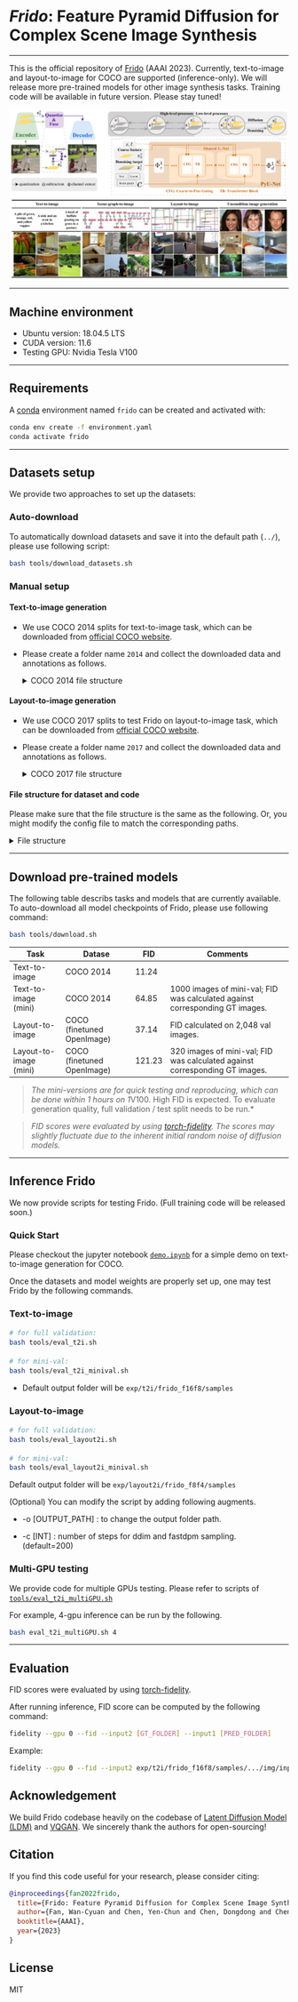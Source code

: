 # *Frido*: Feature Pyramid Diffusion for Complex Scene Image Synthesis

---
This is the official repository of [Frido](https://arxiv.org/abs/2208.13753) (AAAI 2023). Currently, text-to-image and layout-to-image for COCO are supported (inference-only). We will release more pre-trained models for other image synthesis tasks. Training code will be available in future version. Please stay tuned!

![Frido](./figures/model.png)
![demo](./figures/demo.png)

---
## Machine environment
- Ubuntu version: 18.04.5 LTS
- CUDA version: 11.6
- Testing GPU: Nvidia Tesla V100
---

## Requirements
A [conda](https://conda.io/) environment named `frido` can be created and activated with:

```bash
conda env create -f environment.yaml
conda activate frido
```
---

## Datasets setup
We provide two approaches to set up the datasets:
### Auto-download
To automatically download datasets and save it into the default path (`../`), please use following script:
```bash
bash tools/download_datasets.sh
```
### Manual setup

#### Text-to-image generation
- We use COCO 2014 splits for text-to-image task, which can be downloaded from [official COCO website](https://cocodataset.org/#download).
- Please create a folder name `2014` and collect the downloaded data and annotations as follows.

   <details><summary>COCO 2014 file structure</summary>

   ```
   >2014
   ├── annotations
   │   └── captions_val2014.json
   │   └── ...
   └── val2014
      └── COCO_val2014_000000000073.jpg
      └── ... 
   ```

   </details>


#### Layout-to-image generation
- We use COCO 2017 splits to test Frido on layout-to-image task, which can be downloaded from [official COCO website](https://cocodataset.org/#download).
- Please create a folder name `2017` and collect the downloaded data and annotations as follows.

   <details><summary>COCO 2017 file structure</summary>

   ```
   >2017
   ├── annotations
   │   └── captions_val2017.json
   │   └── ...
   └── val2017
      └── 000000000872.jpg
      └── ... 
   ```

   </details>


#### File structure for dataset and code
Please make sure that the file structure is the same as the following. Or, you might modify the config file to match the corresponding paths.

   <details><summary>File structure</summary>

   ```
   >datasets
   ├── coco
   │   └── 2014
   │        └── annotations
   │        └── val2014
   │        └── ...
   │   └── 2017
   │        └── annotations
   │        └── val2017
   │        └── ...
   >Frido
   └── configs
   │   └── t2i
   │   └── ... 
   └── exp
   │   └── t2i
   │        └── frido_f16f8
   │             └── checkpoints
   │                  └── model.ckpt
   │   └── layout2i
   │   └── ...
   └── frido
   └── scripts
   └── tools
   └── ...
   ```

   </details>

---

## Download pre-trained models
The following table describs tasks and models that are currently available. 
To auto-download all model checkpoints of Frido, please use following command:
```bash
bash tools/download.sh
```

| Task                   | Datase                     | FID    | Comments
| ---------------------- | -------------------------- | ------ | -------------
| Text-to-image          | COCO 2014                  | 11.24  | 
| Text-to-image (mini)   | COCO 2014                  | 64.85  | 1000 images of mini-val; FID was calculated against corresponding GT images.
| Layout-to-image        | COCO (finetuned OpenImage) | 37.14  | FID calculated on 2,048 val images.
| Layout-to-image (mini) | COCO (finetuned OpenImage) | 121.23 | 320 images of mini-val; FID was calculated against corresponding GT images.

> *The mini-versions are for quick testing and reproducing, which can be done within 1 hours on 1*V100. High FID is expected. To evaluate generation quality, full validation / test split needs to be run.*

> *FID scores were evaluated by using [torch-fidelity](https://github.com/toshas/torch-fidelity). The scores may slightly fluctuate due to the inherent initial random noise of diffusion models.*

---

## Inference Frido
We now provide scripts for testing Frido. (Full training code will be released soon.)

### Quick Start
Please checkout the jupyter notebook [`demo.ipynb`](https://github.com/davidhalladay/Frido/blob/main/demo.ipynb) for a simple demo on text-to-image generation for COCO.


Once the datasets and model weights are properly set up, one may test Frido by the following commands.
### Text-to-image 
```bash
# for full validation:
bash tools/eval_t2i.sh

# for mini-val:
bash tools/eval_t2i_minival.sh

```
 - Default output folder will be `exp/t2i/frido_f16f8/samples`
### Layout-to-image

```bash
# for full validation:
bash tools/eval_layout2i.sh

# for mini-val:
bash tools/eval_layout2i_minival.sh
```
Default output folder will be `exp/layout2i/frido_f8f4/samples`

(Optional) You can modify the script by adding following augments. 

- -o [OUTPUT_PATH]  :  to change the output folder path.

- -c [INT]  :  number of steps for ddim and fastdpm sampling. (default=200)

### Multi-GPU testing

We provide code for multiple GPUs testing. Please refer to scripts of [`tools/eval_t2i_multiGPU.sh`](https://github.com/davidhalladay/Frido/blob/main/tools/eval_t2i_multiGPU.sh)

For example, 4-gpu inference can be run by the following.

```bash
bash eval_t2i_multiGPU.sh 4
```

---

## Evaluation
FID scores were evaluated by using [torch-fidelity](https://github.com/toshas/torch-fidelity).

After running inference, FID score can be computed by the following command:
```bash
fidelity --gpu 0 --fid --input2 [GT_FOLDER] --input1 [PRED_FOLDER]
```
Example:
```bash
fidelity --gpu 0 --fid --input2 exp/t2i/frido_f16f8/samples/.../img/inputs --input1 exp/t2i/frido_f16f8/samples/.../img/sample
```

## Acknowledgement
We build Frido codebase heavily on the codebase of [Latent Diffusion Model (LDM)](https://github.com/CompVis/latent-diffusion) and [VQGAN](https://github.com/CompVis/taming-transformers). We sincerely thank the authors for open-sourcing! 

## Citation
If you find this code useful for your research, please consider citing:
```bibtex
@inproceedings{fan2022frido,
  title={Frido: Feature Pyramid Diffusion for Complex Scene Image Synthesis},
  author={Fan, Wan-Cyuan and Chen, Yen-Chun and Chen, Dongdong and Cheng, Yu and Yuan, Lu and Wang, Yu-Chiang Frank},
  booktitle={AAAI},
  year={2023}
}
```

## License

MIT
